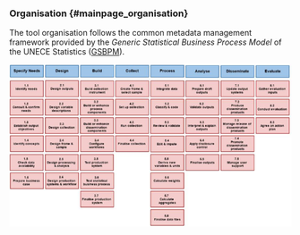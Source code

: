 ### Organisation {#mainpage_organisation}

The tool organisation follows the common metadata management framework provided by the
_Generic Statistical Business Process Model_ of the UNECE Statistics 
([GSBPM](www.unece.org/stats/gsbpm)).

![GSBPM](img/GSBPM.png)

